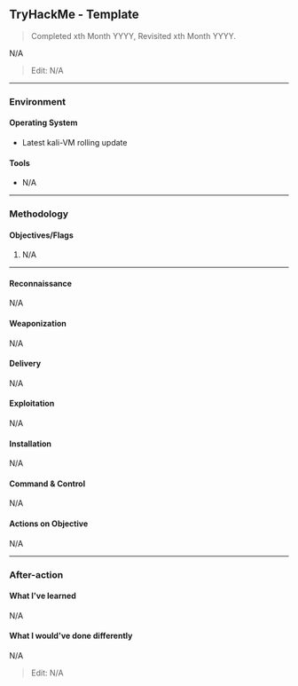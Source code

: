 ## TryHackMe - Template
> Completed xth Month  YYYY, Revisited xth Month YYYY.

N/A

> Edit: N/A

---
### Environment
#### Operating System
- Latest kali-VM rolling update

#### Tools
- N/A

---
### Methodology
#### Objectives/Flags
1. N/A

---
#### Reconnaissance
N/A

#### Weaponization 
N/A

#### Delivery
N/A

#### Exploitation
N/A

#### Installation 
N/A

#### Command & Control
N/A

#### Actions on Objective
N/A

---
### After-action
#### What I've learned
N/A

#### What I would've done differently
N/A

> Edit: N/A

